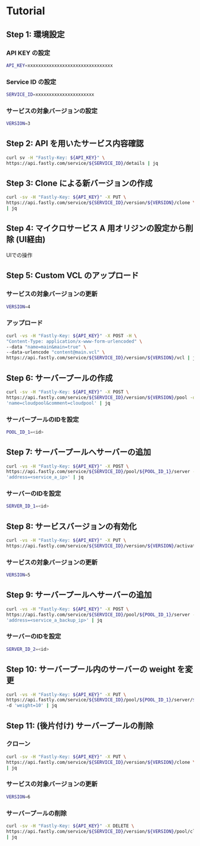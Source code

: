 # Tutorial

## Step 1: 環境設定
### API KEY の設定
```bash
API_KEY=xxxxxxxxxxxxxxxxxxxxxxxxxxxxxxxx
```
### Service ID の設定
```bash
SERVICE_ID=xxxxxxxxxxxxxxxxxxxxxx
```
### サービスの対象バージョンの設定
```bash
VERSION=3
```

## Step 2: API を用いたサービス内容確認
```bash
curl sv -H "Fastly-Key: ${API_KEY}" \
https://api.fastly.com/service/${SERVICE_ID}/details | jq
```

## Step 3: Clone による新バージョンの作成
```bash
curl -sv -H "Fastly-Key: ${API_KEY}" -X PUT \
https://api.fastly.com/service/${SERVICE_ID}/version/${VERSION}/clone \
| jq
```

## Step 4: マイクロサービス A 用オリジンの設定から削除 (UI経由)

UIでの操作

## Step 5: Custom VCL のアップロード
### サービスの対象バージョンの更新
```bash
VERSION=4
```
### アップロード 
```bash
curl -vs -H "Fastly-Key: ${API_KEY}" -X POST -H \
"Content-Type: application/x-www-form-urlencoded" \
--data "name=main&main=true" \
--data-urlencode "content@main.vcl" \
https://api.fastly.com/service/${SERVICE_ID}/version/${VERSION}/vcl | jq
```

## Step 6: サーバープールの作成
```bash
curl -sv -H "Fastly-Key: ${API_KEY}" -X POST \
https://api.fastly.com/service/${SERVICE_ID}/version/${VERSION}/pool -d \
'name=cloudpool&comment=cloudpool' | jq
```
### サーバープールのIDを設定
```bash
POOL_ID_1=<id>
```

## Step 7: サーバープールへサーバーの追加
```bash
curl -vs -H "Fastly-Key: ${API_KEY}" -X POST \
https://api.fastly.com/service/${SERVICE_ID}/pool/${POOL_ID_1}/server -d \
'address=<service_a_ip>' | jq
```
### サーバーのIDを設定
```bash
SERVER_ID_1=<id>
```

## Step 8: サービスバージョンの有効化
```bash
curl -vs -H "Fastly-Key: ${API_KEY}" -X PUT \
https://api.fastly.com/service/${SERVICE_ID}/version/${VERSION}/activate | jq
```
### サービスの対象バージョンの更新
```bash
VERSION=5
```

## Step 9: サーバープールへサーバーの追加
```bash
curl -vs -H "Fastly-Key: ${API_KEY}" -X POST \
https://api.fastly.com/service/${SERVICE_ID}/pool/${POOL_ID_1}/server -d \
'address=<service_a_backup_ip>' | jq
```
### サーバーのIDを設定
```bash
SERVER_ID_2=<id>
```

## Step 10: サーバープール内のサーバーの weight を変更
```bash
curl -vs -H "Fastly-Key: ${API_KEY}" -X PUT \
https://api.fastly.com/service/${SERVICE_ID}/pool/${POOL_ID_1}/server/${SERVER_ID_1} \
-d 'weight=10' | jq
```

## Step 11: (後片付け) サーバープールの削除
### クローン
```bash
curl -sv -H "Fastly-Key: ${API_KEY}" -X PUT \
https://api.fastly.com/service/${SERVICE_ID}/version/${VERSION}/clone \
| jq
```

### サービスの対象バージョンの更新
```bash
VERSION=6
```

### サーバープールの削除
```bash
curl -sv -H "Fastly-Key: ${API_KEY}" -X DELETE \
https://api.fastly.com/service/${SERVICE_ID}/version/${VERSION}/pool/cloudpool \
| jq
```
